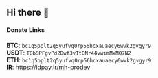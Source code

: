 ## Hi there 👋


#### Donate Links

**BTC**: `bc1q5pplt2q5yufvq0rp56hcxauaecy6wvk2gvgyr9`</br>
**USDT**: `TGbSPFgvPd2Dwf3vTtDNr44vwimMxMQ7N2`</br>
**ETH**: `bc1q5pplt2q5yufvq0rp56hcxauaecy6wvk2gvgyr9`</br>
**IR**: https://idpay.ir/mh-prodev</br>
